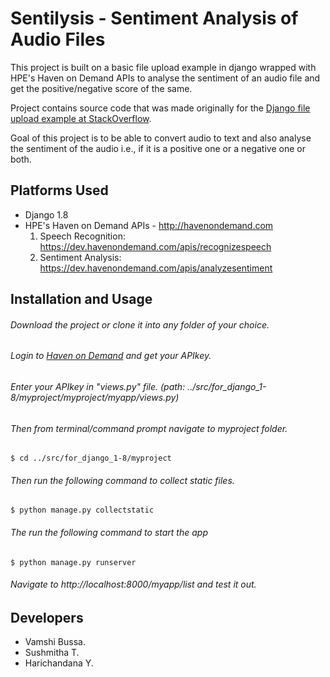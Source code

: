 Sentilysis - Sentiment Analysis of Audio Files
==================================

This project is built on a basic file upload example in django wrapped with HPE's Haven on Demand APIs to analyse the sentiment of an audio file and get the positive/negative score of the same.

Project contains source code that was made originally for the [Django file upload example at StackOverflow](http://stackoverflow.com/questions/5871730/need-a-minimal-django-file-upload-example).

Goal of this project is to be able to convert audio to text and also analyse the sentiment of the audio i.e., if it is a positive one or a negative one or both.

Platforms Used
------------------
* Django 1.8
* HPE's Haven on Demand APIs - http://havenondemand.com
    1. Speech Recognition: https://dev.havenondemand.com/apis/recognizespeech
    2. Sentiment Analysis: https://dev.havenondemand.com/apis/analyzesentiment

Installation and Usage
------------------
###### Download the project or clone it into any folder of your choice.
###### Login to [Haven on Demand](https://www.havenondemand.com/alt/login.html) and get your APIkey.
###### Enter your APIkey in "views.py" file. (path: ../src/for_django_1-8/myproject/myproject/myapp/views.py)
###### Then from terminal/command prompt navigate to myproject folder.
    $ cd ../src/for_django_1-8/myproject
###### Then run the following command to collect static files.
    $ python manage.py collectstatic
###### The run the following command to start the app
    $ python manage.py runserver   
###### Navigate to http://localhost:8000/myapp/list and test it out.


Developers
------------------
* Vamshi Bussa.
* Sushmitha T.
* Harichandana Y.
